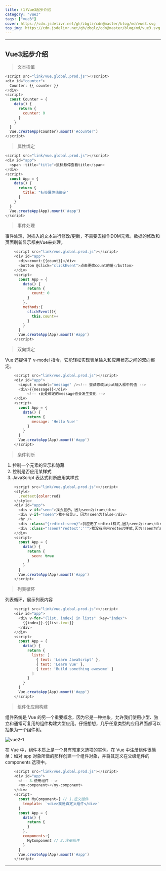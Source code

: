 ```yaml
---
title: (1)Vue3起步介绍
category: "vue3"
tags: ["vue3"]
cover: https://cdn.jsdelivr.net/gh/zbglz/cdn@master/blog/md/vue3.svg
top_img: https://cdn.jsdelivr.net/gh/zbglz/cdn@master/blog/md/vue3.svg
---
```


***

## Vue3起步介绍

> 文本插值


```js vue3
<script src="link/vue.global.prod.js"></script>
<div id="counter">
  Counter: {{ counter }}
</div>
<script>
  const Counter = {
    data() {
      return {
        counter: 0
      }
    }
  }
  Vue.createApp(Counter).mount('#counter')
</script>
```

> 属性绑定


```js vue3
<script src="link/vue.global.prod.js"></script>
<div id="app">
  <span :title="title">鼠标悬停查看title</span>
</div>
<script>
  const App = {
    data() {
      return {
        title: "标签属性值绑定"
      }
    }
  }
  Vue.createApp(App).mount('#app')
</script>
```

> 事件处理

事件处理，对插入的文本进行修改/更新，不需要去操作DOM元素。数据的修改和页面刷新显示都由Vue来处理。

```js vue3
    <script src="link/vue.global.prod.js"></script>
    <div id="app">
      <div>count:{{count}}</div>
      <button @click="clickEvent">点击更改count的值</button>
    </div>
    <script>
      const App = {
        data() {
          return {
            count: 0
          }
        },
        methods:{
          clickEvent(){
            this.count++
          }
        }
      }
      Vue.createApp(App).mount('#app')
    </script>
```


> 双向绑定

Vue 还提供了 v-model 指令，它能轻松实现表单输入和应用状态之间的双向绑定。


```js vue3
    <script src="link/vue.global.prod.js"></script>
    <div id="app">
      <input v-model="message" /><!-- 尝试修改input输入框中的值 -->
      <div>{{message}}</div>
          <!-- ↑此处绑定的message也会发生变化 -->
    </div>
    <script>
      const App = {
        data() {
          return {
            message: 'Hello Vue!'
          }
        }
      }
      Vue.createApp(App).mount('#app')
    </script>
```


> 条件判断

1. 控制一个元素的显示和隐藏
2. 控制是否应用某样式
3. JavaScript 表达式判断应用某样式


```js vue3
    <script src="link/vue.global.prod.js"></script>
    <style>
      .redtext{color:red}
    </style>
    <div id="app">
      <div v-if="seen">我会显示，因为seen为true</div>
      <div v-if="!seen">我不会显示，因为!seen为false</div>
      <hr />
      <div :class="{redtext:seen}">我应用了redtext样式,因为seen为true</div>
      <div :class="!seen?'redtext':''">我没有应用redtext样式,因为!seen为false</div>
    </div>
    <script>
      const App = {
        data() {
          return {
            seen: true
          }
        }
      }
      Vue.createApp(App).mount('#app')
    </script>
```

> 列表循环

列表循环，展示列表内容

```js vue3
    <script src="link/vue.global.prod.js"></script>
    <div id="app">
      <div v-for="(list, index) in lists" :key="index">
        {{index}}.{{list.text}}
      </div>
    </div>
    <script>
      const App = {
        data() {
          return {
            lists: [
              { text: 'Learn JavaScript' },
              { text: 'Learn Vue' },
              { text: 'Build something awesome' }
            ]
          }
        }
      }
      Vue.createApp(App).mount('#app')
    </script>
```


> 组件化应用构建

组件系统是 Vue 的另一个重要概念，因为它是一种抽象，允许我们使用小型、独立和通常可复用的组件构建大型应用。仔细想想，几乎任意类型的应用界面都可以抽象为一个组件树。

![vue2-1](https://cdn.jsdelivr.net/gh/zbglz/cdn@master/blog/md/vue2-1.png)


在 Vue 中，组件本质上是一个具有预定义选项的实例。在 Vue 中注册组件很简单：如对 app 对象所做的那样创建一个组件对象，并将其定义在父级组件的 components 选项中。


```js vue3
    <script src="link/vue.global.prod.js"></script>
    <div id="app">
      <!-- 3.使用组件 -->
      <my-component></my-component>
    </div>
    <script>
      const MyComponent={ // 1.定义组件
        template: `<div>我是自定义组件</div>`
      }
      const App = {
        data() {
          return {
          }
        },
        components:{
          MyComponent // 2.注册组件
        }
      }
      Vue.createApp(App).mount('#app')
    </script>
```


***